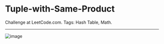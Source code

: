 # Tuple-with-Same-Product
Challenge at LeetCode.com. Tags: Hash Table, Math.

-------------------------------------------------------------------------------------------------------------------------------------------------------------------------------

![image](https://github.com/user-attachments/assets/ad4987fa-a779-48e4-a2ae-b8a6b96287ca)


